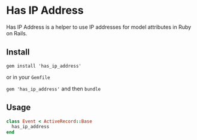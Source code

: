 Has IP Address
===============================
Has IP Address is a helper to use IP addresses for model attributes in Ruby on Rails.

Install
-------------------------------

`gem install 'has_ip_address'`

or in your `Gemfile`

`gem 'has_ip_address'` and then `bundle`

Usage
-------------------------------

```ruby
class Event < ActiveRecord::Base
  has_ip_address
end
```
